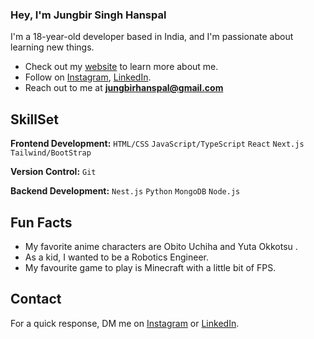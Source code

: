 ### Hey, I'm Jungbir Singh Hanspal 

I'm a 18-year-old developer based in India, and I'm passionate about learning new things. 

- Check out my [website](https://jungbir.github.io/) to learn more about me.
- Follow on [Instagram](https://www.instagram.com/nightash_876/), [LinkedIn](https://in.linkedin.com/in/jungbir-singh-hanspal).
- Reach out to me at **jungbirhanspal@gmail.com**

## SkillSet

**Frontend Development:** `HTML/CSS` `JavaScript/TypeScript` `React` `Next.js` `Tailwind/BootStrap`
 
**Version Control:** `Git`

**Backend Development:** `Nest.js` `Python` `MongoDB` `Node.js`

 
## Fun Facts 

- My favorite anime characters are Obito Uchiha and Yuta Okkotsu .
- As a kid, I wanted to be a Robotics Engineer.
- My favourite game to play is Minecraft with a little bit of FPS.

## Contact

 For a quick response, DM me on [Instagram](https://www.instagram.com/nightash_876/) or [LinkedIn](https://in.linkedin.com/in/jungbir-singh-hanspal). 
 
